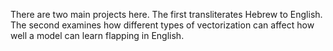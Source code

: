 There are two main projects here. The first transliterates Hebrew to English. The second examines how different types of 
vectorization can affect how well a model can learn flapping in English.
